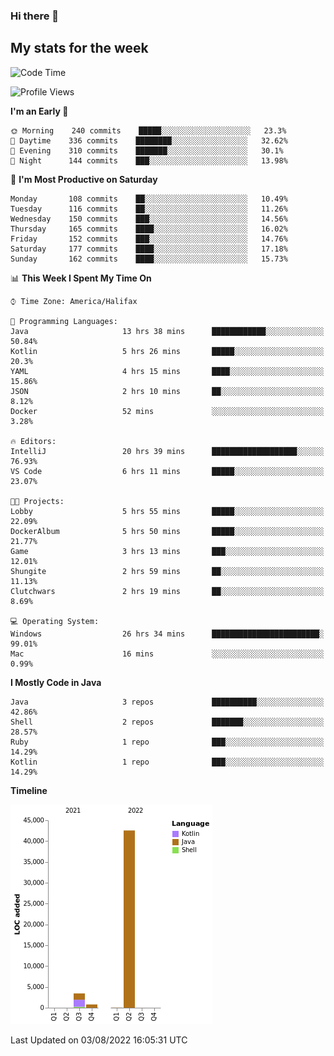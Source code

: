 ### Hi there 👋

## My stats for the week
<!--START_SECTION:waka-->
![Code Time](http://img.shields.io/badge/Code%20Time-360%20hrs%207%20mins-blue)

![Profile Views](http://img.shields.io/badge/Profile%20Views-0-blue)

**I'm an Early 🐤** 

```text
🌞 Morning    240 commits    █████░░░░░░░░░░░░░░░░░░░░   23.3% 
🌆 Daytime    336 commits    ████████░░░░░░░░░░░░░░░░░   32.62% 
🌃 Evening    310 commits    ███████░░░░░░░░░░░░░░░░░░   30.1% 
🌙 Night      144 commits    ███░░░░░░░░░░░░░░░░░░░░░░   13.98%

```
📅 **I'm Most Productive on Saturday** 

```text
Monday       108 commits    ██░░░░░░░░░░░░░░░░░░░░░░░   10.49% 
Tuesday      116 commits    ██░░░░░░░░░░░░░░░░░░░░░░░   11.26% 
Wednesday    150 commits    ███░░░░░░░░░░░░░░░░░░░░░░   14.56% 
Thursday     165 commits    ████░░░░░░░░░░░░░░░░░░░░░   16.02% 
Friday       152 commits    ███░░░░░░░░░░░░░░░░░░░░░░   14.76% 
Saturday     177 commits    ████░░░░░░░░░░░░░░░░░░░░░   17.18% 
Sunday       162 commits    ████░░░░░░░░░░░░░░░░░░░░░   15.73%

```


📊 **This Week I Spent My Time On** 

```text
⌚︎ Time Zone: America/Halifax

💬 Programming Languages: 
Java                     13 hrs 38 mins      ████████████░░░░░░░░░░░░░   50.84% 
Kotlin                   5 hrs 26 mins       █████░░░░░░░░░░░░░░░░░░░░   20.3% 
YAML                     4 hrs 15 mins       ████░░░░░░░░░░░░░░░░░░░░░   15.86% 
JSON                     2 hrs 10 mins       ██░░░░░░░░░░░░░░░░░░░░░░░   8.12% 
Docker                   52 mins             ░░░░░░░░░░░░░░░░░░░░░░░░░   3.28%

🔥 Editors: 
IntelliJ                 20 hrs 39 mins      ███████████████████░░░░░░   76.93% 
VS Code                  6 hrs 11 mins       █████░░░░░░░░░░░░░░░░░░░░   23.07%

🐱‍💻 Projects: 
Lobby                    5 hrs 55 mins       █████░░░░░░░░░░░░░░░░░░░░   22.09% 
DockerAlbum              5 hrs 50 mins       █████░░░░░░░░░░░░░░░░░░░░   21.77% 
Game                     3 hrs 13 mins       ███░░░░░░░░░░░░░░░░░░░░░░   12.01% 
Shungite                 2 hrs 59 mins       ██░░░░░░░░░░░░░░░░░░░░░░░   11.13% 
Clutchwars               2 hrs 19 mins       ██░░░░░░░░░░░░░░░░░░░░░░░   8.69%

💻 Operating System: 
Windows                  26 hrs 34 mins      ████████████████████████░   99.01% 
Mac                      16 mins             ░░░░░░░░░░░░░░░░░░░░░░░░░   0.99%

```

**I Mostly Code in Java** 

```text
Java                     3 repos             ██████████░░░░░░░░░░░░░░░   42.86% 
Shell                    2 repos             ███████░░░░░░░░░░░░░░░░░░   28.57% 
Ruby                     1 repo              ███░░░░░░░░░░░░░░░░░░░░░░   14.29% 
Kotlin                   1 repo              ███░░░░░░░░░░░░░░░░░░░░░░   14.29%

```


**Timeline**

![Chart not found](https://raw.githubusercontent.com/lyndseyy/lyndseyy/main/charts/bar_graph.png) 


 Last Updated on 03/08/2022 16:05:31 UTC
<!--END_SECTION:waka-->